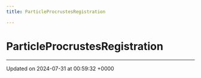 ```yaml
---
title: ParticleProcrustesRegistration

---
```


# ParticleProcrustesRegistration





-------------------------------

Updated on 2024-07-31 at 00:59:32 +0000